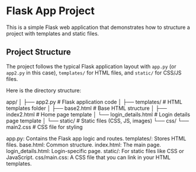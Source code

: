 # Flask App Project

This is a simple Flask web application that demonstrates how to structure a project with templates and static files.

## Project Structure

The project follows the typical Flask application layout with `app.py` (or `app2.py` in this case), `templates/` for HTML files, and `static/` for CSS/JS files.

Here is the directory structure:


app/
│
├── app2.py                     # Flask application code
│
├── templates/                   # HTML templates folder
│   ├── base2.html               # Base HTML structure
│   ├── index2.html              # Home page template
│   └── login_details.html       # Login details page template
│
└── static/                      # Static files (CSS, JS, images)
    └── css/
        └── main2.css            # CSS file for styling


app.py: Contains the Flask app logic and routes.
templates/: Stores HTML files.
base.html: Common structure.
index.html: The main page.
login_details.html: Login-specific page.
static/: For static files like CSS or JavaScript.
css/main.css: A CSS file that you can link in your HTML templates.
